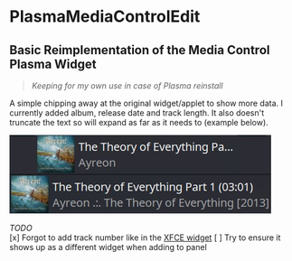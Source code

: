 # PlasmaMediaControlEdit

## Basic Reimplementation of the Media Control Plasma Widget

>*Keeping for my own use in case of Plasma reinstall*

A simple chipping away at the original widget/applet to show more data. I currently added album, release date and track length. It also doesn't truncate the text so will expand as far as it needs to (example below).

![img](beforeAndAfter.jpg)

*TODO*  
[x] Forgot to add track number like in the [XFCE widget](../QuodlibetXFCE_Applet/)
[ ] Try to ensure it shows up as a different widget when adding to panel